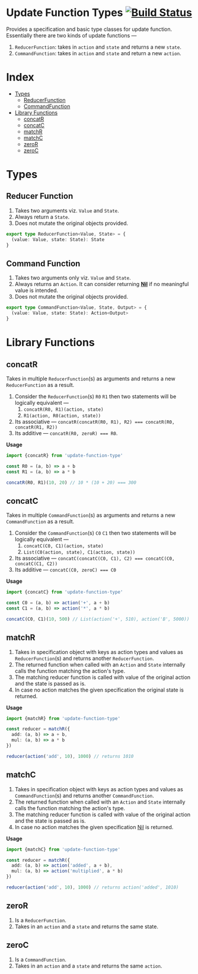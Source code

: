 # Update Function Types [![Build Status](https://travis-ci.com/tusharmath/update-function-types.svg?branch=master)](https://travis-ci.com/tusharmath/update-function-types)

Provides a specification and basic type classes for update function.
Essentially there are two kinds of update functions —

1.  `ReducerFunction`: takes in `action` and `state` and returns a new `state`.
2.  `CommandFunction`: takes in `action` and `state` and return a new `action`.

# Index

- [Types](#types)
  - [ReducerFunction](#reducer-function)
  - [CommandFunction](#command-function)
- [Library Functions](#library-functions)
  - [concatR](#concatr)
  - [concatC](#concatc)
  - [matchR](#matchr)
  - [matchC](#matchc)
  - [zeroR](#zeror)
  - [zeroC](#zeroc)

# Types

## Reducer Function

1.  Takes two arguments viz. `Value` and `State`.
2.  Always return a `State`.
3.  Does not mutate the original objects provided.

```ts
export type ReducerFunction<Value, State> = {
  (value: Value, state: State): State
}
```

## Command Function

1.  Takes two arguments only viz. `Value` and `State`.
2.  Always returns an `Action`. It can consider returning **[Nil]** if no meaningful value is intended.
3.  Does not mutate the original objects provided.

```ts
export type CommandFunction<Value, State, Output> = {
  (value: Value, state: State): Action<Output>
}
```

[nil]: https://github.com/tusharmath/action-type#nil

# Library Functions

## concatR

Takes in multiple `ReducerFunction`(s) as arguments and returns a new `ReducerFunction` as a result.

1.  Consider the `ReducerFunction`(s) `R0` `R1` then two statements will be logically equivalent —
    1.  `concatR(R0, R1)(action, state)`
    2.  `R1(action, R0(action, state))`
2.  Its associative — `concatR(concatR(R0, R1), R2) === concatR(R0, concatR(R1, R2))`
3.  Its additive — `concatR(R0, zeroR) === R0`.

**Usage**

```ts
import {concatR} from 'update-function-type'

const R0 = (a, b) => a + b
const R1 = (a, b) => a * b

concatR(R0, R1)(10, 20) // 10 * (10 + 20) === 300
```

## concatC

Takes in multiple `CommandFunction`(s) as arguments and returns a new `CommandFunction` as a result.

1.  Consider the `CommandFunction`(s) `C0` `C1` then two statements will be logically equivalent —
    1.  `concatC(C0, C1)(action, state)`
    2.  `List(C0(action, state), C1(action, state))`
2.  Its associative — `concatC(concatC(C0, C1), C2) === concatC(C0, concatC(C1, C2))`
3.  Its additive — `concatC(C0, zeroC) === C0`

**Usage**

```ts
import {concatC} from 'update-function-type'

const C0 = (a, b) => action('+', a + b)
const C1 = (a, b) => action('*', a * b)

concatC(C0, C1)(10, 500) // List(action('+', 510), action('B', 5000))
```

## matchR

1.  Takes in specification object with keys as action types and values as `ReducerFunction`(s) and returns another `ReducerFunction`.
2.  The returned function when called with an `Action` and `State` internally calls the function matching the action's type.
3.  The matching reducer function is called with value of the original action and the state is passed as is.
4.  In case no action matches the given specification the original state is returned.

**Usage**

```ts
import {matchR} from 'update-function-type'

const reducer = matchR({
  add: (a, b) => a + b,
  mul: (a, b) => a * b
})

reducer(action('add', 10), 1000) // returns 1010
```

## matchC

1.  Takes in specification object with keys as action types and values as `CommandFunction`(s) and returns another `CommandFunction`.
2.  The returned function when called with an `Action` and `State` internally calls the function matching the action's type.
3.  The matching reducer function is called with value of the original action and the state is passed as is.
4.  In case no action matches the given specification [Nil] is returned.

**Usage**

```ts
import {matchC} from 'update-function-type'

const reducer = matchR({
  add: (a, b) => action('added', a + b),
  mul: (a, b) => action('multiplied', a * b)
})

reducer(action('add', 10), 1000) // returns action('added', 1010)
```

## zeroR

1.  Is a `ReducerFunction`.
2.  Takes in an `action` and a `state` and returns the same state.

## zeroC

1.  Is a `CommandFunction`.
2.  Takes in an `action` and a `state` and returns the same `action`.
